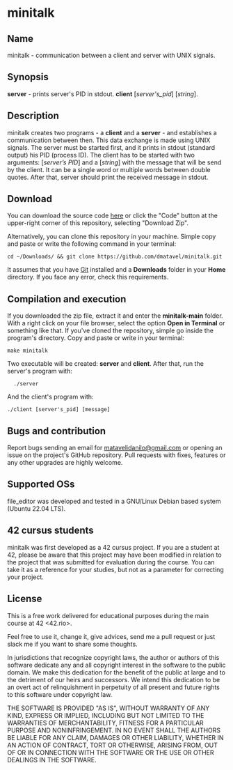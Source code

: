 
# minitalk

## Name

minitalk - communication between a client and server with UNIX signals.

## **Synopsis**

**server** - prints server's PID in stdout.
**client** [*server's_pid*] [*string*].

## Description

minitalk creates two programs - a **client** and a **server** - and establishes a communication between then. This data exchange is made using UNIX signals. The server must be started first, and it prints in stdout (standard output) his PID (process ID). The client has to be started with two arguments: [*server’s PID*] and a [*string*] with the message that will be send by the client. It can be a single word or multiple words between double quotes. After that, server should print the received message in stdout.

## **Download**

You can download the source code [here](https://github.com/dmatavel/minitalk/archive/refs/heads/main.zip) or click the "Code" button at the upper-right corner of this repository, selecting "Download Zip".

Alternatively, you can clone this repository in your machine. Simple copy and paste or write the following command in your terminal:

    cd ~/Downloads/ && git clone https://github.com/dmatavel/minitalk.git

It assumes that you have [Git](https://git-scm.com/) installed and a **Downloads** folder in your **Home** directory. If you face any error, check this requirements.

## Compilation and execution

If you downloaded the zip file, extract it and enter the **minitalk-main** folder. With a right click on your file browser, select the option **Open in Terminal** or something like that. If you've cloned the repository, simple go inside the program's directory. Copy and paste or write in your terminal:

    make minitalk

Two executable will be created: **server** and **client**. After that, run the server's program with:

	  ./server
  
  And the client's program with:

	./client [server's_pid] [message]

## Bugs and contribution

Report bugs sending an email for matavelidanilo@gmail.com or opening an issue on the project's GitHub repository. Pull requests with fixes, features or any other upgrades are highly welcome.  

## Supported OSs

file_editor was developed and tested in a GNU/Linux Debian based system (Ubuntu 22.04 LTS). 

## 42 cursus students

minitalk was first developed as a 42 cursus project. If you are a student at 42, please be aware that this project may have been modified in relation to the project that was submitted for evaluation during the course. You can take it as a reference for your studies, but not as a parameter for correcting your project.

## License

This is a free work delivered for educational purposes during the main course
at 42 <42.rio>.

Feel free to use it, change it, give advices, send me a pull request or
just slack me if you want to share some thoughts.

In jurisdictions that recognize copyright laws, the author or authors
of this software dedicate any and all copyright interest in the
software to the public domain. We make this dedication for the benefit
of the public at large and to the detriment of our heirs and
successors. We intend this dedication to be an overt act of
relinquishment in perpetuity of all present and future rights to this
software under copyright law.

THE SOFTWARE IS PROVIDED "AS IS", WITHOUT WARRANTY OF ANY KIND,
EXPRESS OR IMPLIED, INCLUDING BUT NOT LIMITED TO THE WARRANTIES OF
MERCHANTABILITY, FITNESS FOR A PARTICULAR PURPOSE AND NONINFRINGEMENT.
IN NO EVENT SHALL THE AUTHORS BE LIABLE FOR ANY CLAIM, DAMAGES OR
OTHER LIABILITY, WHETHER IN AN ACTION OF CONTRACT, TORT OR OTHERWISE,
ARISING FROM, OUT OF OR IN CONNECTION WITH THE SOFTWARE OR THE USE OR
OTHER DEALINGS IN THE SOFTWARE.
